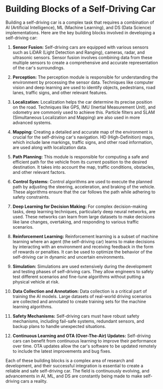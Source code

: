 # Building Blocks of a Self-Driving Car

Building a self-driving car is a complex task that requires a combination of AI (Artificial Intelligence), ML (Machine Learning), and DS (Data Science) implementations. Here are the key building blocks involved in developing a self-driving car:

1. **Sensor Fusion:** Self-driving cars are equipped with various sensors such as LiDAR (Light Detection and Ranging), cameras, radar, and ultrasonic sensors. Sensor fusion involves combining data from these multiple sensors to create a comprehensive and accurate representation of the car's surroundings.

2. **Perception:** The perception module is responsible for understanding the environment by processing the sensor data. Techniques like computer vision and deep learning are used to identify objects, pedestrians, road lanes, traffic signs, and other relevant features.

3. **Localization:** Localization helps the car determine its precise position on the road. Techniques like GPS, IMU (Inertial Measurement Unit), and odometry are commonly used to achieve this. Particle filters and SLAM (Simultaneous Localization and Mapping) are also used in more advanced systems.

4. **Mapping:** Creating a detailed and accurate map of the environment is crucial for the self-driving car's navigation. HD (High-Definition) maps, which include lane markings, traffic signs, and other road information, are used along with localization data.

5. **Path Planning:** This module is responsible for computing a safe and efficient path for the vehicle from its current position to the desired destination. It takes into account the map, traffic conditions, obstacles, and other relevant factors.

6. **Control Systems:** Control algorithms are used to execute the planned path by adjusting the steering, acceleration, and braking of the vehicle. These algorithms ensure that the car follows the path while adhering to safety constraints.

7. **Deep Learning for Decision Making:** For complex decision-making tasks, deep learning techniques, particularly deep neural networks, are used. These networks can learn from large datasets to make decisions like lane changes, overtaking, and responding to various traffic scenarios.

8. **Reinforcement Learning:** Reinforcement learning is a subset of machine learning where an agent (the self-driving car) learns to make decisions by interacting with an environment and receiving feedback in the form of rewards or penalties. It can be used to optimize the behavior of the self-driving car in dynamic and uncertain environments.

9. **Simulation:** Simulations are used extensively during the development and testing phases of self-driving cars. They allow engineers to safely test different scenarios and fine-tune algorithms without putting a physical vehicle at risk.

10. **Data Collection and Annotation:** Data collection is a critical part of training the AI models. Large datasets of real-world driving scenarios are collected and annotated to create training sets for the machine learning algorithms.

11. **Safety Mechanisms:** Self-driving cars must have robust safety mechanisms, including fail-safe systems, redundant sensors, and backup plans to handle unexpected situations.

12. **Continuous Learning and OTA (Over-The-Air) Updates:** Self-driving cars can benefit from continuous learning to improve their performance over time. OTA updates allow the car's software to be updated remotely to include the latest improvements and bug fixes.

Each of these building blocks is a complex area of research and development, and their successful integration is essential to create a reliable and safe self-driving car. The field is continuously evolving, and advancements in AI, ML, and DS are constantly being made to make self-driving cars a reality.
